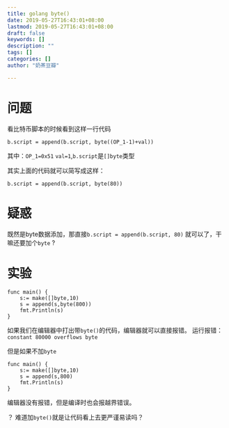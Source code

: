 ```yaml
---
title: golang byte()
date: 2019-05-27T16:43:01+08:00
lastmod: 2019-05-27T16:43:01+08:00
draft: false
keywords: []
description: ""
tags: []
categories: []
author: "奶茶豆瓣"

---
```


<!--more-->

# 问题
看比特币脚本的时候看到这样一行代码
```
b.script = append(b.script, byte((OP_1-1)+val))
```
其中：`OP_1=0x51` `val=1`,`b.script`是`[]byte`类型

其实上面的代码就可以简写成这样：

```
b.script = append(b.script, byte(80))
```

# 疑惑

既然是byte数据添加，那直接`b.script = append(b.script, 80)` 就可以了，干嘛还要加个`byte` ?

# 实验

```
func main() {
	s:= make([]byte,10)
	s = append(s,byte(800))
	fmt.Println(s)
}
```
如果我们在编辑器中打出带`byte()`的代码，编辑器就可以直接报错。
运行报错：`constant 80000 overflows byte`

但是如果不加`byte`

```
func main() {
	s:= make([]byte,10)
	s = append(s,800)
	fmt.Println(s)
}
```

编辑器没有报错，但是编译时也会报越界错误。

？ 难道加`byte()`就是让代码看上去更严谨易读吗？
